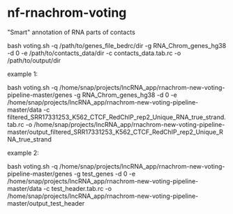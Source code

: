 # nf-rnachrom-voting

"Smart" annotation of RNA parts of contacts

bash voting.sh -q /path/to/genes_file_bedrc/dir -g RNA_Chrom_genes_hg38 -d 0 -e /path/to/contacts_data/dir -c contacts_data.tab.rc -o /path/to/output/dir

example 1:

bash voting.sh -q /home/snap/projects/lncRNA_app/rnachrom-new-voting-pipeline-master/genes -g RNA_Chrom_genes_hg38 -d 0 -e /home/snap/projects/lncRNA_app/rnachrom-new-voting-pipeline-master/data -c filtered_SRR17331253_K562_CTCF_RedChIP_rep2_Unique_RNA_true_strand.tab.rc -o /home/snap/projects/lncRNA_app/rnachrom-new-voting-pipeline-master/output_filtered_SRR17331253_K562_CTCF_RedChIP_rep2_Unique_RNA_true_strand

example 2:

bash voting.sh -q /home/snap/projects/lncRNA_app/rnachrom-new-voting-pipeline-master/genes -g test_genes -d 0 -e /home/snap/projects/lncRNA_app/rnachrom-new-voting-pipeline-master/data -c test_header.tab.rc -o /home/snap/projects/lncRNA_app/rnachrom-new-voting-pipeline-master/output_test_header
